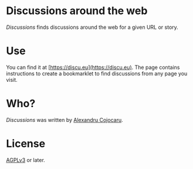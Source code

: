 # Discussions around the web

*Discussions* finds discussions around the web for a given URL or story.

# Use

You can find it at [https://discu.eu](https://discu.eu). The page contains instructions to create a bookmarklet to find discussions from any page you visit.

# Who?

*Discussions* was written by [Alexandru Cojocaru](https://xojoc.pw).


# License

[AGPLv3](https://www.gnu.org/licenses/agpl-3.0.en.html) or later.
